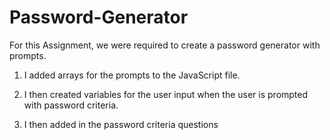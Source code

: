 # Password-Generator

For this Assignment, we were required to create a password generator with prompts.

1. I added arrays for the prompts to the JavaScript file.

2. I then created variables for the user input when the user is prompted with password criteria.

3. I then added in the password criteria questions